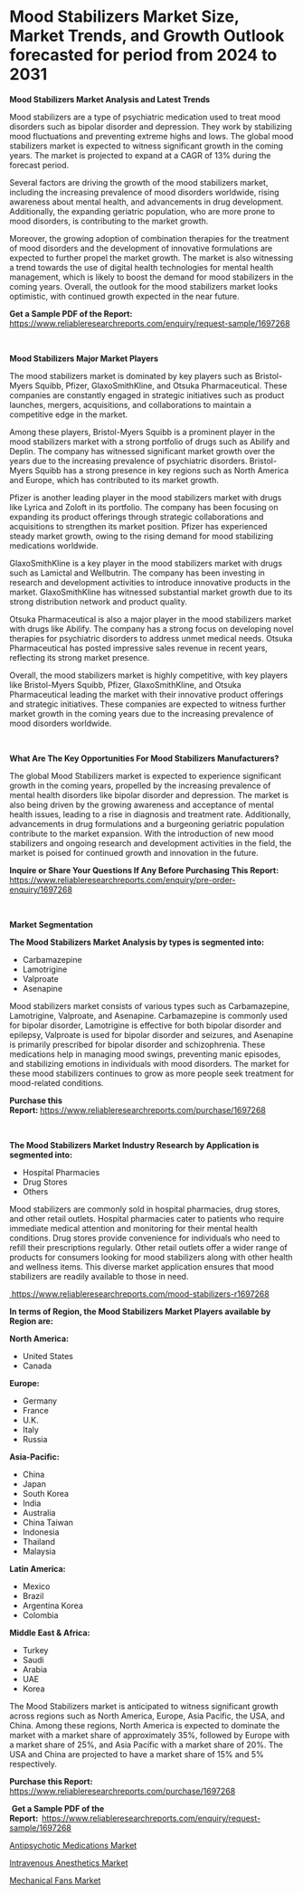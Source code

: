 <p><h1>Mood Stabilizers Market Size, Market Trends, and Growth Outlook forecasted for period from 2024 to 2031</h1></p><p><strong>Mood Stabilizers Market Analysis and Latest Trends</strong></p>
<p><p>Mood stabilizers are a type of psychiatric medication used to treat mood disorders such as bipolar disorder and depression. They work by stabilizing mood fluctuations and preventing extreme highs and lows. The global mood stabilizers market is expected to witness significant growth in the coming years. The market is projected to expand at a CAGR of 13% during the forecast period.</p><p>Several factors are driving the growth of the mood stabilizers market, including the increasing prevalence of mood disorders worldwide, rising awareness about mental health, and advancements in drug development. Additionally, the expanding geriatric population, who are more prone to mood disorders, is contributing to the market growth.</p><p>Moreover, the growing adoption of combination therapies for the treatment of mood disorders and the development of innovative formulations are expected to further propel the market growth. The market is also witnessing a trend towards the use of digital health technologies for mental health management, which is likely to boost the demand for mood stabilizers in the coming years. Overall, the outlook for the mood stabilizers market looks optimistic, with continued growth expected in the near future.</p></p>
<p><strong>Get a Sample PDF of the Report:&nbsp;</strong> <a href="https://www.reliableresearchreports.com/enquiry/request-sample/1697268">https://www.reliableresearchreports.com/enquiry/request-sample/1697268</a></p>
<p>&nbsp;</p>
<p><strong>Mood Stabilizers Major Market Players</strong></p>
<p><p>The mood stabilizers market is dominated by key players such as Bristol-Myers Squibb, Pfizer, GlaxoSmithKline, and Otsuka Pharmaceutical. These companies are constantly engaged in strategic initiatives such as product launches, mergers, acquisitions, and collaborations to maintain a competitive edge in the market.</p><p>Among these players, Bristol-Myers Squibb is a prominent player in the mood stabilizers market with a strong portfolio of drugs such as Abilify and Deplin. The company has witnessed significant market growth over the years due to the increasing prevalence of psychiatric disorders. Bristol-Myers Squibb has a strong presence in key regions such as North America and Europe, which has contributed to its market growth.</p><p>Pfizer is another leading player in the mood stabilizers market with drugs like Lyrica and Zoloft in its portfolio. The company has been focusing on expanding its product offerings through strategic collaborations and acquisitions to strengthen its market position. Pfizer has experienced steady market growth, owing to the rising demand for mood stabilizing medications worldwide.</p><p>GlaxoSmithKline is a key player in the mood stabilizers market with drugs such as Lamictal and Wellbutrin. The company has been investing in research and development activities to introduce innovative products in the market. GlaxoSmithKline has witnessed substantial market growth due to its strong distribution network and product quality.</p><p>Otsuka Pharmaceutical is also a major player in the mood stabilizers market with drugs like Abilify. The company has a strong focus on developing novel therapies for psychiatric disorders to address unmet medical needs. Otsuka Pharmaceutical has posted impressive sales revenue in recent years, reflecting its strong market presence.</p><p>Overall, the mood stabilizers market is highly competitive, with key players like Bristol-Myers Squibb, Pfizer, GlaxoSmithKline, and Otsuka Pharmaceutical leading the market with their innovative product offerings and strategic initiatives. These companies are expected to witness further market growth in the coming years due to the increasing prevalence of mood disorders worldwide.</p></p>
<p>&nbsp;</p>
<p><strong>What Are The Key Opportunities For Mood Stabilizers Manufacturers?</strong></p>
<p><p>The global Mood Stabilizers market is expected to experience significant growth in the coming years, propelled by the increasing prevalence of mental health disorders like bipolar disorder and depression. The market is also being driven by the growing awareness and acceptance of mental health issues, leading to a rise in diagnosis and treatment rate. Additionally, advancements in drug formulations and a burgeoning geriatric population contribute to the market expansion. With the introduction of new mood stabilizers and ongoing research and development activities in the field, the market is poised for continued growth and innovation in the future.</p></p>
<p><strong>Inquire or Share Your Questions If Any Before Purchasing This Report:</strong> <a href="https://www.reliableresearchreports.com/enquiry/pre-order-enquiry/1697268">https://www.reliableresearchreports.com/enquiry/pre-order-enquiry/1697268</a></p>
<p>&nbsp;</p>
<p><strong>Market Segmentation</strong></p>
<p><strong>The Mood Stabilizers Market Analysis by types is segmented into:</strong></p>
<p><ul><li>Carbamazepine</li><li>Lamotrigine</li><li>Valproate</li><li>Asenapine</li></ul></p>
<p><p>Mood stabilizers market consists of various types such as Carbamazepine, Lamotrigine, Valproate, and Asenapine. Carbamazepine is commonly used for bipolar disorder, Lamotrigine is effective for both bipolar disorder and epilepsy, Valproate is used for bipolar disorder and seizures, and Asenapine is primarily prescribed for bipolar disorder and schizophrenia. These medications help in managing mood swings, preventing manic episodes, and stabilizing emotions in individuals with mood disorders. The market for these mood stabilizers continues to grow as more people seek treatment for mood-related conditions.</p></p>
<p><strong>Purchase this Report:&nbsp;</strong><a href="https://www.reliableresearchreports.com/purchase/1697268">https://www.reliableresearchreports.com/purchase/1697268</a></p>
<p>&nbsp;</p>
<p><strong>The Mood Stabilizers Market Industry Research by Application is segmented into:</strong></p>
<p><ul><li>Hospital Pharmacies</li><li>Drug Stores</li><li>Others</li></ul></p>
<p><p>Mood stabilizers are commonly sold in hospital pharmacies, drug stores, and other retail outlets. Hospital pharmacies cater to patients who require immediate medical attention and monitoring for their mental health conditions. Drug stores provide convenience for individuals who need to refill their prescriptions regularly. Other retail outlets offer a wider range of products for consumers looking for mood stabilizers along with other health and wellness items. This diverse market application ensures that mood stabilizers are readily available to those in need.</p></p>
<p><a href="https://www.reliableresearchreports.com/mood-stabilizers-r1697268">&nbsp;https://www.reliableresearchreports.com/mood-stabilizers-r1697268</a></p>
<p><strong>In terms of Region, the Mood Stabilizers Market Players available by Region are:</strong></p>
<p>
    <p> <strong> North America: </strong>
        <ul>
            <li>United States</li>
            <li>Canada</li>
        </ul>
        </p> 
    <p> <strong> Europe: </strong>
        <ul>
            <li>Germany</li>
            <li>France</li>
            <li>U.K.</li>
            <li>Italy</li>
            <li>Russia</li>
        </ul>
        </p> 
    <p> <strong> Asia-Pacific: </strong>
        <ul>
            <li>China</li>
            <li>Japan</li>
            <li>South Korea</li>
            <li>India</li>
            <li>Australia</li>
            <li>China Taiwan</li>
            <li>Indonesia</li>
            <li>Thailand</li>
            <li>Malaysia</li>
        </ul>
        </p> 
    <p> <strong> Latin America: </strong>
        <ul>
            <li>Mexico</li>
            <li>Brazil</li>
            <li>Argentina Korea</li>
            <li>Colombia</li>
        </ul>
        </p> 
    <p> <strong> Middle East & Africa: </strong>
        <ul>
            <li>Turkey</li>
            <li>Saudi</li>
            <li>Arabia</li>
            <li>UAE</li>
            <li>Korea</li>
        </ul>
    </p>
    </p>
<p><p>The Mood Stabilizers market is anticipated to witness significant growth across regions such as North America, Europe, Asia Pacific, the USA, and China. Among these regions, North America is expected to dominate the market with a market share of approximately 35%, followed by Europe with a market share of 25%, and Asia Pacific with a market share of 20%. The USA and China are projected to have a market share of 15% and 5% respectively.</p></p>
<p><strong>Purchase this Report: </strong><a href="https://www.reliableresearchreports.com/purchase/1697268">https://www.reliableresearchreports.com/purchase/1697268</a></p>
<p>&nbsp;<strong>Get a Sample PDF of the Report:&nbsp;&nbsp;</strong><a href="https://www.reliableresearchreports.com/enquiry/request-sample/1697268">https://www.reliableresearchreports.com/enquiry/request-sample/1697268</a></p>
<p><strong></strong></p>
<p><p><a href="https://github.com/HenrietteMills1/Market-Research-Report-List-1/blob/main/antipsychotic-medications-market.md">Antipsychotic Medications Market</a></p><p><a href="https://github.com/marthawweekle/Market-Research-Report-List-1/blob/main/intravenous-anesthetics-market.md">Intravenous Anesthetics Market</a></p><p><a href="https://www.linkedin.com/pulse/mechanical-fans-market-analysis-its-cagr-segmentation-lyzqe">Mechanical Fans Market</a></p></p>